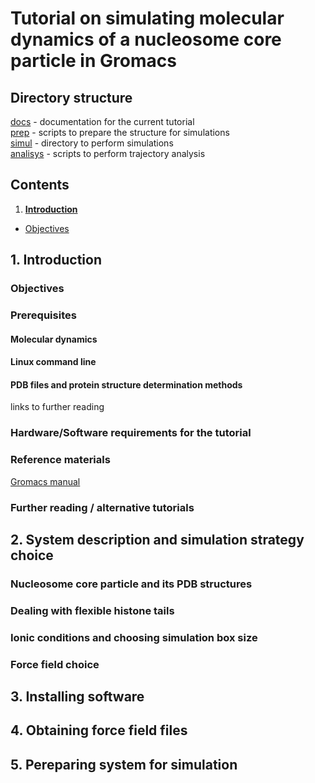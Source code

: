 # Tutorial on simulating molecular dynamics of a nucleosome core particle in Gromacs
## Directory structure
[docs](docs) - documentation for the current tutorial  
[prep](prep) - scripts to prepare the structure for simulations  
[simul](simul) - directory to perform simulations  
[analisys](analisys) - scripts to perform trajectory analysis  

## Contents
1. [**Introduction**](#Introduction) 
+ [Objectives](#Objectives) 






<a name="Introduction"/>

## 1. Introduction


<a name="Objectives"/>

### Objectives

### Prerequisites

#### Molecular dynamics

#### Linux command line

#### PDB files and protein structure determination methods

links to further reading
### Hardware/Software requirements for the tutorial

### Reference materials

[Gromacs manual](ftp://ftp.gromacs.org/pub/manual/manual-5.0.4.pdf)

### Further reading / alternative tutorials


## 2. System description and simulation strategy choice
### Nucleosome core particle and its PDB structures

### Dealing with flexible histone tails

### Ionic conditions and choosing simulation box size

### Force field choice

## 3. Installing software

## 4. Obtaining force field files

## 5. Pereparing system for simulation

